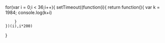 for(var i = 0;i < 36;i++){
    setTimeout((function(i){
        return function(){
            var k = 1984;
            console.log(k+i)

        }
    })(i),i*200)
}